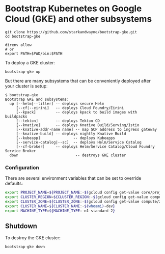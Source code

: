 # Bootstrap Kubernetes on Google Cloud (GKE) and other subsystems

```plain
git clone https://github.com/starkandwayne/bootstrap-gke.git
cd bootstrap-gke

direnv allow
# or
export PATH=$PWD/bin:$PATH
```

To deploy a GKE cluster:

```plain
bootstrap-gke up
```

But there are many subsystems that can be conveniently deployed after your cluster is setup:

```plain
$ bootstrap-gke
Bootstrap GKE and subsystems:
  up [--helm|--tiller] -- deploys secure Helm
     [--cf|--eirini]   -- deploys Cloud Foundry/Eirini
     [--kpack]         -- deploys kpack to build images with buildpacks
     [--tekton]        -- deploys Tekton CD
     [--knative]       -- deploys Knative Build/Serving/Istio
     [--knative-addr-name name] -- map GCP address to ingress gateway
     [--knative-build] -- deploys nightly Knative Build
     [--kubeapp]               -- deploys Kubeapps
     [--service-catalog|--sc]  -- deploys Helm/Service Catalog
     [--cf-broker]     -- deploys Helm/Service Catalog/Cloud Foundry Service Broker
  down                          -- destroys GKE cluster
```

### Configuration

There are several environment variables that can be set to override defaults:

```bash
export PROJECT_NAME=${PROJECT_NAME:-$(gcloud config get-value core/project)}
export CLUSTER_REGION=${CLUSTER_REGION:-$(gcloud config get-value compute/region)}
export CLUSTER_ZONE=${CLUSTER_ZONE:-$(gcloud config get-value compute/zone)}
export CLUSTER_NAME=${CLUSTER_NAME:-$(whoami)-dev}
export MACHINE_TYPE=${MACHINE_TYPE:-n1-standard-2}
```

## Shutdown

To destroy the GKE cluster:

```plain
bootstrap-gke down
```
